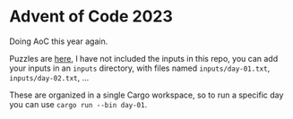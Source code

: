 # Advent of Code 2023

Doing AoC this year again.  

Puzzles are [here](), I have not included the inputs in this repo, you can add your inputs in an `inputs` directory, with files named `inputs/day-01.txt`, `inputs/day-02.txt`, ...

These are organized in a single Cargo workspace, so to run a specific day you can use `cargo run --bin day-01`. 
